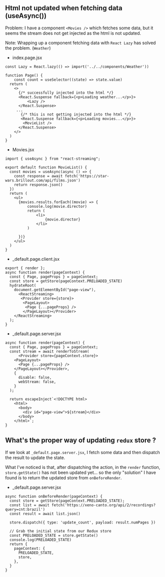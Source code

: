 
## Html not updated when fetching data (useAsync())
Problem: I have a component `<Movies />` which fetches some data, but  it seems the stream does not get injected as the html is not updated.

Note: Wrapping up a component fetching data with `React Lazy` has solved the problem. (`Weather`)


- index.page.jsx
```
const Lazy = React.lazy(() => import('../../components/Weather'))

function Page() {
    const count = useSelector((state) => state.value)
  return (
    <>
      {/* successfully injected into the html */}
      <React.Suspense fallback={<p>Loading weather...</p>}>
          <Lazy />
      </React.Suspense>
     ...
       {/* this is not getting injected into the html */}
       <React.Suspense fallback={<p>Loading movies...</p>}>
        <MovieList />
      </React.Suspense>
    </>
  )
}
```

- Movies.jsx
```
import { useAsync } from "react-streaming";

export default function MovieList() {
  const movies = useAsync(async () => {
    const response = await fetch('https://star-wars.brillout.com/api/films.json')
    return response.json()
  })
  return (
    <ul>
      {movies.results.forEach((movie) => {
          console.log(movie.director)
          return (
              <li>
                  {movie.director}
              </li>
          )

      })}
    </ul>
  )
}
```

- _default.page.client.jsx

```
export { render };
async function render(pageContext) {
  const { Page, pageProps } = pageContext;
  const store = getStore(pageContext.PRELOADED_STATE)
  hydrateRoot(
    document.getElementById("page-view"),
      <ReactStreaming>
       <Provider store={store}>
        <PageLayout>
         <Page {...pageProps} />
        </PageLayout></Provider>
    </ReactStreaming>
  );
}
```

- _default.page.server.jsx
```
async function render(pageContext) {
  const { Page, pageProps } = pageContext;
  const stream = await renderToStream(
      <Provider store={pageContext.store}>
    <PageLayout>
      <Page {...pageProps} />
    </PageLayout></Provider>,
    {
      disable: false,
      webStream: false,
    }
  );

  return escapeInject`<!DOCTYPE html>
    <html>
      <body>
        <div id="page-view">${stream}</div>
      </body>
    </html>`;
}
```


## What's the proper way of updating `redux` store ?

If we look at `_default.page.server.jsx`, I fetch some data and then dispatch the result to update the state.

What I've noticed is that, after dispatching the action, in the `render` function, `store.getState()` has not been updated yet... so the only "solution" I have found is to return the updated store from `onBeforeRender`.


- _default.page.server.jsx
```
async function onBeforeRender(pageContext) {
  const store = getStore(pageContext.PRELOADED_STATE);
  const list = await fetch('https://xeno-canto.org/api/2/recordings?query=cnt:brazil')
  const result = await list.json()

  store.dispatch({ type: 'update_count', payload: result.numPages })

  // Grab the initial state from our Redux store
  const PRELOADED_STATE = store.getState()
  console.log(PRELOADED_STATE)
  return {
    pageContext: {
      PRELOADED_STATE,
      store,
    },
  }
}
```
